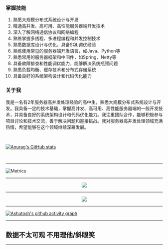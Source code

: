 ### 掌握技能
1. 熟悉大规模分布式系统设计与开发
2. 精通高并发、高可用、高性能服务器端开发技术
3. 深入了解网络通信协议和网络编程
4. 熟练掌握多线程、多进程编程和并发控制技术
5. 熟悉数据库设计与优化，具备SQL调优经验
6. 熟练使用常见的服务器端开发语言，如Java、Python等
7. 熟悉常用的服务器框架和中间件，如Spring、Netty等
8. 具备故障排查和性能调优能力，能够解决系统瓶颈问题
9. 熟悉负载均衡、缓存技术和分布式存储系统
10. 具备良好的系统架构设计和代码优化能力


### 关于我
我是一名有2年服务器高并发处理经验的高中生，熟悉大规模分布式系统设计与开发。我具备一定的技术基础，掌握高并发、高可用、高性能服务器端的一般开发技术，并具备良好的系统架构设计和代码优化能力。我注重团队合作，能够积极参与项目讨论和技术交流，善于解决问题和迎接挑战。我对服务器高并发处理领域充满热情，希望能够在这个领域继续深耕发展。




</br>

[![Anurag's GitHub stats](https://github-readme-stats.vercel.app/api?username=Mspythonzly)](https://github.com/anuraghazra/github-readme-stats)

</br>

----------------------

![Metrics](https://metrics.lecoq.io/Mspythonzly?template=classic&base=header%2C%20activity%2C%20community%2C%20repositories%2C%20metadata&base.indepth=false&base.hireable=false&base.skip=false&config.timezone=Asia%2FHong_Kong)

----------------------

<div align="center"> <img src="https://github-readme-stats.vercel.app/api/top-langs/?username=Mspythonzly&hide_title=true&hide_border=true&layout=compact&langs_count=6&text_color=000&icon_color=fff&bg_color=0,52fa5a,4dfcff,c64dff&theme=graywhite" /> </div>

-----------------

<div align="center"> <img src="https://github-profile-trophy.vercel.app/?username=Mspythonzly" /> </div>

------------------------

[![Ashutosh's github activity graph](https://github-readme-activity-graph.vercel.app/graph?username=Mspythonzly)](https://github.com/ashutosh00710/github-readme-activity-graph)

----------------

数据不太可观 不用理他/斜眼笑
------------


----------------------







